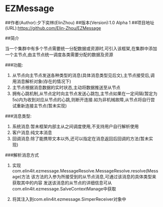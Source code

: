# EZMessage

##作者(Author):夕下奕林(ElinZhou)
##版本(Version):1.0 Alpha 1
##项目地址(URL):https://github.com/Elin-Zhou/EZMessage

##简介

当一个集群中有多个节点需要统一分配数据或资源时,可引入该框架,在集群中添加一个主节点,由主节点统一调度各类需要分配的数据及资源


###功能:

1. 从节点向主节点发送各种类型的消息(具体消息类型见后文),主节点接受后,调用消息解析对象(存在的情况下)
2. 主节点根据消息数据的实时状态,主动将数据推送至从节点
3. 拥有心跳机制,从节点定时向主节点发送心跳包,主节点如果在一定间隔(暂定为5s)内为收到对应从节点的心跳,则断开连接.如为非机械故障,从节点将自行尝试重新连接主节点(暂未实现)


###消息类型:

1. 系统消息:暂未框架内部主从之间调度使用,不支持用户自行解析使用
2. 客户消息:纯文本消息
3. 回调消息:除了能携带文本以外,还可以指定在消息返回后回调的方法(暂未实现)


###解析消息方式
1. 实现com.elin4it.ezmessage.MessageResolve.MessageResolve.resolve(Message)方法
该方法的入参为所接受到的从节点消息,可通过该消息的具体类型来获取其中的内容
发送该消息的从节点的详细信息可从com.elin4it.ezmessage.SalveContextManage中获取

2. 将其注入到com.elin4it.ezmessage.SimperReceiver对象中

